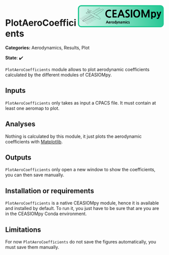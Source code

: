 <img align="right" height="70" src="../../documents/logos/CEASIOMpy_banner_aero.png">

# PlotAeroCoefficients

**Categories:** Aerodynamics, Results, Plot

**State**: :heavy_check_mark:


`PlotAeroCoefficients` module allows to plot aerodynamic coefficients calculated by the different modules of CEASIOMpy.


## Inputs

`PlotAeroCoefficients` only takes as input a CPACS file. It must contain at least one aeromap to plot.


## Analyses

Nothing is calculated by this module, it just plots the aerodynamic coefficients with [Matplotlib](https://matplotlib.org/).


## Outputs

`PlotAeroCoefficients` only open a new window to show the coefficients, you can then save manually.


## Installation or requirements

`PlotAeroCoefficients` is a native CEASIOMpy module, hence it is available and installed by default. To run it, you just have to be sure that are you are in the CEASIOMpy Conda environment.


## Limitations

For now `PlotAeroCoefficients` do not save the figures automatically, you must save them manually.
